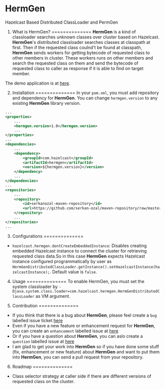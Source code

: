# HermGen
Hazelcast Based Distributed ClassLoader and PermGen

1. What is HermGen?
==============
**HermGen** is a kind of classloader searches unknown classes over cluster based on Hazelcast. **HermGen**'s distributed classloader searches classes at classpath at first. Then if the requested class coulnd't be found at classpath, **HermGen** sends workers for getting bytecode of requested class to other members in cluster. These workers runs on other members and search the requested class on them and send the bytecode of requested class to caller as response if it is able to find on target member.

The demo application is at [here](https://github.com/serkan-ozal/hermgen-demo).

2. Installation
==============
In your `pom.xml`, you must add repository and dependency for **HermGen**. 
You can change `hermgen.version` to any existing **HermGen** library version.

``` xml
...
<properties>
    ...
    <hermgen.version>1.0</hermgen.version>
    ...
</properties>
...
<dependencies>
    ...
	<dependency>
		<groupId>com.hazelcast</groupId>
		<artifactId>hermgen</artifactId>
		<version>${hermgen.version}</version>
	</dependency>
	...
</dependencies>
...
<repositories>
	...
	<repository>
		<id>serkanozal-maven-repository</id>
		<url>https://github.com/serkan-ozal/maven-repository/raw/master/</url>
	</repository>
	...
</repositories>
...
```

3. Configurations
==============
- `hazelcast.hermgen.dontCreateEmbeddedInstance`: Disables creating embedded Hazelcast instance to connect the cluster for retrieving requested class data.So in this case **HermGen** expects Hazelcast instance configured programmatically by user as `HermGenDistributedClassLoader.getInstance().setHazelcastInstance(hazelcastInstance);`. Default value is `false`.

4. Usage
==============
To enable HermGen, you must set the system classloader by `-Djava.system.class.loader=com.hazelcast.hermgen.HermGenDistributedClassLoader` as VM argument.


5. Contribution
==============
- If you think that there is a bug about **HermGen**, please feel create a `bug` labelled issue ticket [here](https://github.com/serkan-ozal/hermgen/issues/new)
- Even if you have a new feature or enhancement request for **HermGen**, you can create an `enhancement` labelled issue at [here](https://github.com/serkan-ozal/hermgen/issues/new)
- Or if you have a question about **HermGen**, you can aslo create a `question` labelled issue at [here](https://github.com/serkan-ozal/hermgen/issues/new)
- I am glad to get your work into **HermGen** so if you have done some stuff (fix, enhancement or new feature) about **HermGen** and want to put them into **HermGen**, you can send a pull request from your repository.

6. Roadmap
==============

- Class selector strategy at caller side if there are different versions of requested class on the cluster.

